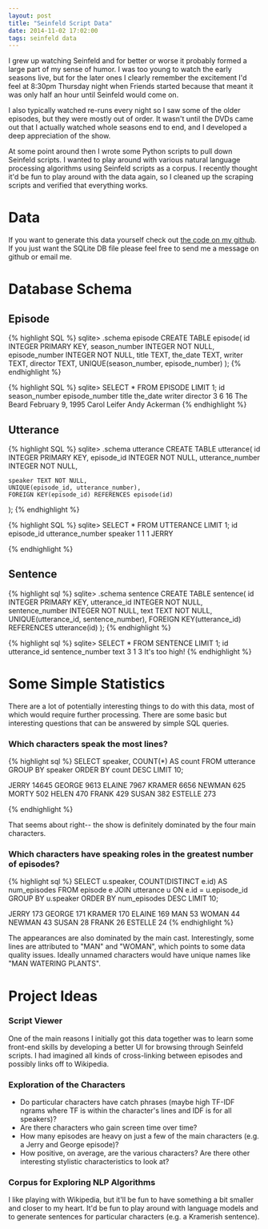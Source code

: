```yaml
---
layout: post
title: "Seinfeld Script Data"
date: 2014-11-02 17:02:00
tags: seinfeld data
---
```

I grew up watching Seinfeld and for better or worse it probably formed a large part of my sense of humor. I was too young to watch the early seasons live, but for the later ones I clearly remember the excitement I'd feel at 8:30pm Thursday night when Friends started because that meant it was only half an hour until Seinfeld would come on.

I also typically watched re-runs every night so I saw some of the older episodes, but they were mostly out of order. It wasn't until the DVDs came out that I actually watched whole seasons end to end, and I developed a deep appreciation of the show.

At some point around then I wrote some Python scripts to pull down Seinfeld scripts. I wanted to play around with various natural language processing algorithms using Seinfeld scripts as a corpus. I recently thought it'd be fun to play around with the data again, so I cleaned up the scraping scripts and verified that everything works.


Data
====

If you want to generate this data yourself check out [the code on my github](http://github.com/colinpollock/seinfeld-scripts). If you just want the SQLite DB file please feel free to send me a message on github or email me.


Database Schema
===============

Episode
-------

{% highlight SQL %}
sqlite> .schema episode
CREATE TABLE episode(
    id INTEGER PRIMARY KEY,
    season_number INTEGER NOT NULL,
    episode_number INTEGER NOT NULL,
    title TEXT,
    the_date TEXT,
    writer TEXT,
    director TEXT,
    UNIQUE(season_number, episode_number)
);
{% endhighlight %}

{% highlight SQL %}
sqlite> SELECT * FROM EPISODE LIMIT 1;
id	season_number	episode_number	title	the_date	writer	director
3	6	16	The Beard	February 9, 1995	Carol Leifer	Andy Ackerman
{% endhighlight %}


Utterance
---------

{% highlight SQL %}
sqlite> .schema utterance
CREATE TABLE utterance(
    id INTEGER PRIMARY KEY,
    episode_id INTEGER NOT NULL,
    utterance_number INTEGER NOT NULL,

    speaker TEXT NOT NULL,
    UNIQUE(episode_id, utterance_number),
    FOREIGN KEY(episode_id) REFERENCES episode(id)
);
{% endhighlight %}

{% highlight SQL %}
sqlite> SELECT * FROM UTTERANCE LIMIT 1;
id	episode_id	utterance_number	speaker
1	1	1	JERRY

{% endhighlight %}


Sentence
--------

{% highlight sql %}
sqlite> .schema sentence
CREATE TABLE sentence(
    id INTEGER PRIMARY KEY,
    utterance_id INTEGER NOT NULL,
    sentence_number INTEGER NOT NULL,
    text TEXT NOT NULL,
    UNIQUE(utterance_id, sentence_number),
    FOREIGN KEY(utterance_id) REFERENCES utterance(id)
);
{% endhighlight %}


{% highlight sql %}
sqlite> SELECT * FROM SENTENCE LIMIT 1;
id	utterance_id	sentence_number	text
3	1	3	It's too high!
{% endhighlight %}


Some Simple Statistics
======================

There are a lot of potentially interesting things to do with this data, most of which would require further processing. There are some basic but interesting questions that can be answered by simple SQL queries.


### Which characters speak the most lines?

{% highlight sql %}
SELECT speaker, COUNT(*) AS count
FROM utterance
GROUP BY speaker
ORDER BY count DESC
LIMIT 10;

JERRY       14645
GEORGE      9613
ELAINE      7967
KRAMER      6656
NEWMAN      625
MORTY       502
HELEN       470
FRANK       429
SUSAN       382
ESTELLE     273

{% endhighlight %}

That seems about right-- the show is definitely dominated by the four main characters.


### Which characters have speaking roles in the greatest number of episodes?

{% highlight sql %}
SELECT u.speaker, COUNT(DISTINCT e.id) AS num_episodes
FROM episode e JOIN utterance u ON e.id = u.episode_id
GROUP BY u.speaker
ORDER BY num_episodes DESC
LIMIT 10;

JERRY       173
GEORGE      171
KRAMER      170
ELAINE      169
MAN         53
WOMAN       44
NEWMAN      43
SUSAN       28
FRANK       26
ESTELLE     24
{% endhighlight %}

The appearances are also dominated by the main cast. Interestingly, some lines are attributed to "MAN" and "WOMAN", which points to some data quality issues. Ideally unnamed characters would have unique names like "MAN WATERING PLANTS".


Project Ideas
=============

### Script Viewer
One of the main reasons I initially got this data together was to learn some front-end skills by developing a better UI for browsing through Seinfeld scripts. I had imagined all kinds of cross-linking between episodes and possibly links off to Wikipedia.

### Exploration of the Characters
* Do particular characters have catch phrases (maybe high TF-IDF ngrams where TF is within the character's lines and IDF is for all speakers)?
* Are there characters who gain screen time over time?
* How many episodes are heavy on just a few of the main characters (e.g. a Jerry and George episode)?
* How positive, on average, are the various characters? Are there other interesting stylistic characteristics to look at?

### Corpus for Exploring NLP Algorithms
I like playing with Wikipedia, but it'll be fun to have something a bit smaller and closer to my heart. It'd be fun to play around with language models and to generate sentences for particular characters (e.g. a Kramerish sentence).


